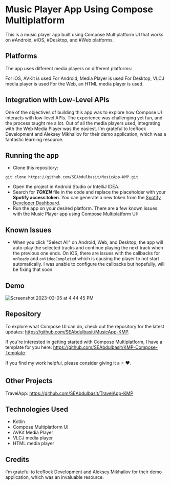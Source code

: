 # Music Player App Using Compose Multiplatform

This is a music player app built using Compose Multiplatform UI that works on #Android, #iOS, #Desktop, and #Web
platforms.

## Platforms

The app uses different media players on different platforms:

For iOS, AVKit is used
For Android, Media Player is used
For Desktop, VLCJ media player is used
For the Web, an HTML media player is used.

## Integration with Low-Level APIs
One of the objectives of building this app was to explore how Compose UI interacts with low-level APIs. The experience
was challenging yet fun, and the process taught me a lot.
Out of all the media players used, integrating with the Web Media Player was the easiest. I'm grateful to IceRock
Development and Aleksey Mikhailov for their demo application, which was a fantastic learning resource.

## Running the app
- Clone this repository:
```
git clone https://github.com/SEAbdulbasit/MusicApp-KMP.git
```
- Open the project in Android Studio or IntelliJ IDEA.
- Search for **_TOKEN_** file in the code and replace the placeholder with your **Spotify access token**. You can generate a new token from the [Spotify Developer Dashboard](https://developer.spotify.com/console/get-album-tracks/).
- Run the app on your desired platform.
  There are a few known issues with the Music Player app using Compose Multiplatform UI:

## Known Issues

- When you click "Select All" on Android, Web, and Desktop, the app will auto-play the selected tracks and continue playing the next track when the previous one ends.
On iOS, there are issues with the callbacks for `onReady` and `onVideoCompleted`
which is causing the player to not start automatically. I was unable to configure the callbacks but hopefully, will be fixing that soon.

## Demo

![Screenshot 2023-03-05 at 4 44 45 PM](https://user-images.githubusercontent.com/33172684/222960302-eccb34b4-d77c-4c95-96af-3d4528323c42.png)


## Repository
To explore what Compose UI can do, check out the repository for the latest
updates: https://github.com/SEAbdulbasit/MusicApp-KMP.

If you're interested in getting started with Compose Multiplatform, I have a template for you
here: https://github.com/SEAbdulbasit/KMP-Compose-Template.

If you find my work helpful, please consider giving it a ⭐ ❤️.

## Other Projects

TravelApp: https://github.com/SEAbdulbasit/TravelApp-KMP

## Technologies Used

- Kotlin
- Compose Multiplatform UI
- AVKit Media Player
- VLCJ media player
- HTML media player

## Credits

I'm grateful to IceRock Development and Aleksey Mikhailov for their demo application, which was an invaluable resource.



